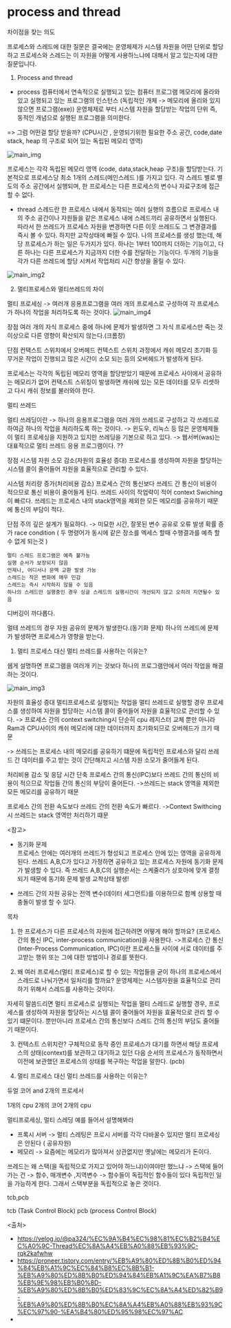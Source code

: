 # process and thread

차이점을 찾는 의도

프로세스와 스레드에 대한 질문은 결국에는 운영체제가 시스템 자원을 어떤 단위로 할당하고 프로세스와 스레드는 이 자원을 어떻게 사용하느냐에 대해서 알고 있는지에
대한 질문입니다.


1. Process and thread

  - process
  컴퓨터에서 연속적으로 실행되고 있는 컴퓨터 프로그램
  메모리에 올라와 있고 실행되고 있는 프로그램의 인스턴스 (독립적인 개체 -> 메모리에 올리와 있지 않으면 프로그램(exe))
  운영체제로 부터 시스템 자원을 할당받는 작업의 단위
  즉, 동적인 개념으로 실행된 프로그램을 의미한다.

  => 그럼 어떤걸 할당 받을까?
  (CPU시간 , 운영되기위한 필요한 주소 공간, code,date stack, heap 의 구조로 되어 있는 독립된 메모리 영역)

![main_img](./img/main_img.png)

프로세스는 각각 독립된 메모리 영역 (code, data,stack,heap 구조)을 할당받는다.
기본적으로 프로세스당 최소 1개의 스레드(메인스레드 )를 가지고 있다.
각 스레드 별로 별도의 주소 공간에서 실행되며, 한 프로세스는 다른 프로세스의 변수나 자료구조에 접근할 수 없다.



- thread
스레드란 한 프로세스 내에서 동작되는 여러 실행의 흐름으로 프로세스 내의 주소 공간이나 자원들을 같은 프로세스 내에 스레드끼리 공유하면서 실행된다.
따라서 한 쓰레드가 프로세스 자원을 변경하면 다른 이웃 쓰레드도 그 변경결과를 즉시 볼 수 있다.
하지만 교착상태에 빠질 수 있다.
나의 프로세스를 생성 했는데, 해당 프로세스가 하는 일은 두가지가 있다. 하나는 1부터 100까지 더하는 기능이고, 다른 하나는 다른 프로세스가 지금까지 더한 수를 전달하는 기능이다. 두개의 기능을 각가 다른 쓰레드에 할당 시켜서 작업처리 시간 향샹을 올릴 수 있다.

![main_img2](./img/main_img2.png)


2. 멀티프로세스와 멀티쓰레드의 차이

멀티 프로세싱
-> 여러개 응용프로그램을 여러 개의 프로세스로 구성하여 각 프로세스가 하나의 작업을 처리하도록 하는 것이다.
![main_img4](./img/main_img4.png)


장점
여러 개의 자식 프로세스 중에 하나에 문제가 발생하면 그 자식 프로세스만 죽는 것 이상으로 다른 영향이 확산되지 않는다.(크롬창)

단점
컨택스트 스위치에서 오버헤드
컨텍스트 스위치 과정에서 캐쉬 메모리 초기화 등 무거운 작업이 진행되고 많은 시간이 소모 되는 등의 오버헤드가 발생하게 된다.

프로세스는 각각의 독립된 메모리 영역을 할당받았기 때문에 프로세스 사이에서 공유하는 메모리가 없어 컨택스트 스위칭이 발생하면 캐쉬에 있는 모든 데이터를 모두 리셋하고 다시 캐쉬 정보를 불러와야 한다.

멀티 쓰레드

멀티 쓰레딩이란
-> 하나의 응용프로그램을 여러 개의 쓰레드로 구성하고 각 쓰레드로 하여금 하나의 작업을 처리하도록 하는 것이다.
-> 윈도우, 리눅스 등 많은 운영체제들이 멀티 프로세싱을 지원하고 있지만 쓰레딩을 기본으로 하고 있다.
-> 웹서버(was)는 대표적으로 멀티 쓰레드 응용 프로그램이다.  ??

장점
시스템 자원 소모 감소(자원의 효율성 증대)
프로세스를 생성하여 자원을 할당하는 시스템 콜이 줄어들어 자원을 효율적으로 관리할 수 있다.

시스템 처리량 증가(처리비용 감소)
프로세스 간의 통신보다 쓰레드 간 통신이 비용이 적으므로 통신 비용이 줄어들게 된다.
쓰레드 사이의 작업략이 적어 context Swiching이 빠르다.
쓰레드는 프로세스 내의 stack영역을 제외한 모든 메모리를 공유하기 때문에 통신의 부담이 적다.

단점
주의 깊은 설계가 필요하다. -> 미묘한 시간, 잘못된 변수 공유로 오류 발생 확률 증가
  race condition ( 두 명령어가 동시에 같은 장소를 엑세스 할때 수행결과를 예측 할수 없게 되는것 )

    멀티 스레드 프로그램은 예측 불가능
    실행 순서가 보장되지 않음
    언제나, 어디서나 문맥 교환 발생 가능
    스레드는 작은 변화에 매우 민감
    스레드는 즉시 시작하지 않을 수 있음
    하나의 스레드만 실행중인 경우 싱글 스레드의 실행시간이 개선되지 않고 오히려 지연될수 있음

 

디버깅이 까다롭다.

멀테 쓰레드의 경우 자원 공유의 문제가 발생한다.(동기화 문제)
하나의 쓰레드에 문제가 발생하면 프로세스가 영향을 받는다.


1. 멀티 프로세스 대신 멀티 쓰레드를 사용하는 이유는?

쉡게 설명하면 프로그램을 여러개 키는 것보다 하나의 프로그램안에서 여러 작업을 해결하는 것이다.

![main_img3](./img/main_img3.png)

자원의 효율성 증대
멀티프로세스로 실행되는 작업을 멀티 쓰레드로 실행할 경우 프로세스를 생성하여 자원을 할당하는 시스템 콜이 줄어들어 자원을 효율적으로 관리할 수 있다.
-> 프로세스 간의 context switching시 단순히 cpu 레지스터 교체 뿐만 아니라 Ram과 CPU사이의 캐쉬 메모리에 대한 데이터까지 초기화되므로 오버헤드가 크기 때문

-> 쓰레드는 프로세스 내의 메모리를 공유하기 떄문에 독립적인 프로세스와 달리 쓰레드 간 데이터를 주고 받는 것이 간단해지고 시스템 자원 소모가 줄어들게 된다.

처리비용 감소 및 응답 시간 단축
프로세스 간의 통신(IPC)보다 쓰레드 간의 통신의 비용이 적으므로 작업들 간의 통신의 부담이 줄어든다.
->쓰레드는 stack 영역을 제외한 모든 메모리를 공유하기 때문

프로세스 간의 전환 속도보다 쓰레드 간의 전환 속도가 빠르다.
->Context Swithcing시 쓰레드는 stack 영역만 처리하기 떄문



<참고>
   - 동기화 문제  
  프로세스 안에는 여러개의 쓰레드가 형성되고 프로세스 안에 있는 영역을 공유하게 된다. 쓰레드 A,B,C가 있다고 가정하면
  공유하고 있는 프로세스 자원에 동기화 문제가 발생할 수 있다.
  즉 쓰레드 A,B,C의 실행순서는 스케줄러가 상호아에 맞게 결정되기 때문에 동기화 문제 발생
  교착상태 발생!

   - 쓰레드 간의 자원 공유는 전역 변수(데이터 세그먼트)를 이용하므로 함꼐 상용할 때 충돌이 발생 할 수 있다.

목차
  1. 한 프로세스가 다른 프로세스의 자원에 접근하려면 어떻게 해야 할까요?
  (프로세스간의 통신 IPC, inter-process communication)을 사용한다.
  ->프로세스 간 통신(Inter-Process Communication, IPC)이란 프로세스들 사이에 서로 데이터를 주고받는 행위 또는 그에 대한 방법이나 경로를 뜻한다.

  2. 왜 여러 프로세스(멀티 프로세스)로 할 수 있는 작업들을 굳이 하나의 프로세스에서 스레드로 나눠가면서 일처리를 할까요?
  운영체제는 시스템자원을 효율적으로 관리하기 위해서 스레드를 사용하는 것이다.

  자세히 말씀드리면 멀티 프로세스로 실행되는 작업을 멀티 스레드로 실행할 경우, 프로세스를 생성하여 자원을 할당하는 시스템 콜이 줄어들어 자원을 효율적으로 관리 할 수 있기 떄문이다. 뿐만아니라 프로세스 간의 통신보다 스레드 간의 통신의 부담도 줄어들기 때문이다.


  3. 컨텍스트 스위치란?
   구체적으로 동작 중인 프로세스가 대기를 하면서 해당 프로세스의 상태(context)를 보관하고 대기하고 있던 다음 순서의 프로세스가 동작하면서 이전에 보관했던 프로세스의 상태를 복구하는 작업을 말한다.  (pcb)

  4. 멀티 프로세스 대신 멀티 쓰레드를 사용하는 이유는?


듀얼 코어 and 2개의 프로세서

1개의 cpu 2개의 코어
2개의 cpu 


멀티프로세싱, 멀티 스레딩 예를 들어서 설명해봐라
- 프록시 서버  -> 멀티 스레팅은 프로시 서버를 각각 다바꿀수 있지만 멀티 프로세싱은 안된다 ( 공유자원)
- 메모리  -> 요즘에는 메모리가 많아져서 상관없지만 옛날에는 메모리가 돈이다.

쓰레드는 왜 스택(을 독립적으로 가지고 있어야 하느냐)이여야만 했느냐
-> 스택에 들어가는 건 -> 함수, 매개변수 ,지역변수 
-> 함수들이 독립적인 함수들이 있다 독립적인 일을 가능하게 한다. 그래서 스택부분을 독립적으로 놓은 것이다.

tcb,pcb

tcb (Task Control Block)
pcb (process Control Block)

<출처>
   - https://velog.io/@pa324/%EC%9A%B4%EC%98%81%EC%B2%B4%EC%A0%9C-Thread%EC%8A%A4%EB%A0%88%EB%93%9C-rqk2kafwhw
   - https://proneer.tistory.com/entry/%EB%A9%80%ED%8B%B0%ED%94%84%EB%A1%9C%EC%84%B8%EC%8B%B1-%EB%A9%80%ED%8B%B0%ED%94%84%EB%A1%9C%EA%B7%B8%EB%9E%98%EB%B0%8D-%EB%A9%80%ED%8B%B0%ED%83%9C%EC%8A%A4%ED%82%B9-%EB%A9%80%ED%8B%B0%EC%8A%A4%EB%A0%88%EB%93%9C%EC%97%90-%EA%B4%80%ED%95%98%EC%97%AC
   -    
